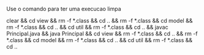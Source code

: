 Use o comando para ter uma execucao limpa

clear && cd view && rm -f *.class && cd .. && rm -f *.class && cd model && rm -f *.class && cd .. && cd util && rm -f *.class && cd .. && javac Principal.java && java Principal && cd view && rm -f *.class && cd .. && rm -f *.class && cd model && rm -f *.class && cd .. && cd util && rm -f *.class && cd ..